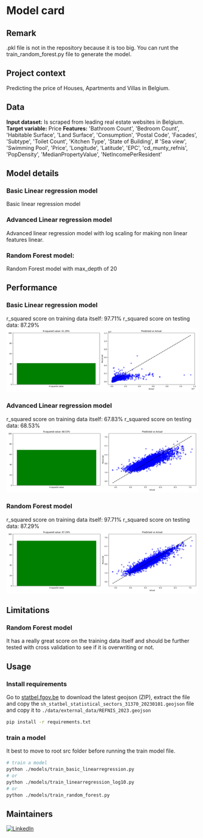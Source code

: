 # Model card

## Remark
.pkl file is not in the repository because it is too big. You can runt the train_random_forest.py file 
to generate the model.

## Project context

Predicting the price of Houses, Apartments and Villas in Belgium.

## Data

**Input dataset:** Is scraped from leading real estate websites in Belgium.
**Target variable:** Price
**Features:** 'Bathroom Count', 'Bedroom Count', 'Habitable Surface', 'Land Surface', 'Consumption', 'Postal Code',
'Facades', 'Subtype', 'Toilet Count', 'Kitchen Type', 'State of Building',  # 'Sea view', 'Swimming Pool',
'Price', 'Longitude', 'Latitude', 'EPC', 'cd_munty_refnis', 'PopDensity', 'MedianPropertyValue', 'NetIncomePerResident'


## Model details
### Basic Linear regression model
Basic linear regression model
### Advanced Linear regression model
Advanced linear regression model with log scaling for making non linear features linear.
### Random Forest model:
Random Forest model with max_depth of 20


## Performance
### Basic Linear regression model
r_squared score on training data itself: 97.71%
r_squared score on testing data: 87.29%
![basic linear](./assets/basic_linear.png)


### Advanced Linear regression model
r_squared score on training data itself: 67.83%
r_squared score on testing data: 68.53%
![advanced linear](./assets/linear_log_10.png)

### Random Forest model
r_squared score on training data itself: 97.71%
r_squared score on testing data: 87.29%
![random forest](./assets/random_forest.png)


## Limitations
### Random Forest model
It has a really great score on the training data itself and should be further tested with cross validation
to see if it is overwriting or not.

## Usage
### Install requirements
Go to [statbel.fgov.be](https://statbel.fgov.be/nl/open-data/statistische-sectoren-2023) to download the latest 
geojson (ZIP), extract the file and copy the `sh_statbel_statistical_sectors_31370_20230101.geojson` file and copy it 
to `./data/external_data/REFNIS_2023.geojson`

```bash
pip install -r requirements.txt
```

### train a model
It best to move to root src folder before running the train model file.
```bash
# train a model
python ./models/train_basic_linearregression.py
# or
python ./models/train_linearregression_log10.py
# or
python ./models/train_random_forest.py
```

## Maintainers
[![LinkedIn](https://img.shields.io/badge/linkedin-%230077B5.svg?style=for-the-badge&logo=linkedin&logoColor=white)](https://www.linkedin.com/in/gerrit-geeraerts-143488141)